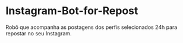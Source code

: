 # Instagram-Bot-for-Repost
Robô que acompanha as postagens dos perfis selecionados 24h para repostar no seu Instagram.
